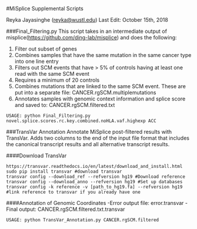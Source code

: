 
#MiSplice Supplemental Scripts

Reyka Jayasinghe (reyka@wustl.edu)
Last Edit: October 15th, 2018

###Final_Filtering.py
This script takes in an intermediate output of misplice(https://github.com/ding-lab/misplice) and does the following:
1) Filter out subset of genes
2) Combines samples that have the same mutation in the same cancer type into one line entry
3) Filters out SCM events that have > 5% of controls having at least one read with the same SCM event
4) Requires a minimum of 20 controls
5) Combines mutations that are linked to the same SCM event. These are put into a separate file: CANCER.rgSCM.multiplemutations
6) Annotates samples with genomic context information and splice score and saved to: CANCER.rgSCM.filtered.txt
```
USAGE: python Final_Filtering.py novel.splice.scores.rc.key.combined.noHLA.vaf.highexp ACC
```

###TransVar Annotation
Annotate MiSplice post-filtered results with TransVar. Adds two columns to the end of the input file format that includes the canonical transcript results and all alternative transcript results.

####Download TransVar
```
https://transvar.readthedocs.io/en/latest/download_and_install.html
sudo pip install transvar #download transvar
transvar config --download_ref --refversion hg19 #Download reference
transvar config --download_anno --refversion hg19 #Set up databases
transvar config -k reference -v [path_to_hg19.fa] --refversion hg19 #link reference to transvar if you already have one
```
####Annotation of Genomic Coordinates
-Error output file: error.transvar
-Final output: CANCER.rgSCM.filtered.txt.transvar

```
USAGE: python TransVar_Annotation.py CANCER.rgSCM.filtered
```

